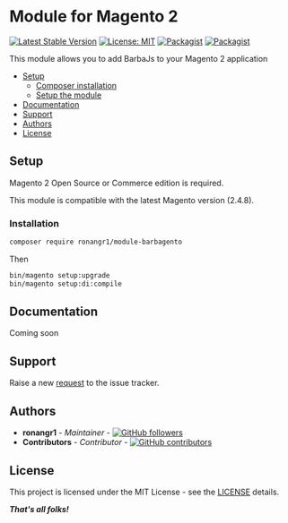 # Module for Magento 2

[![Latest Stable Version](https://img.shields.io/packagist/v/ronangr1/module-barbagento.svg?style=flat-square)](https://packagist.org/packages/ronangr1/module-barbagento)
[![License: MIT](https://img.shields.io/github/license/ronangr1/m2-barbagento.svg?style=flat-square)](./LICENSE)
[![Packagist](https://img.shields.io/packagist/dt/ronangr1/module-barbagento.svg?style=flat-square)](https://packagist.org/packages/ronangr1/module-barbagento/stats)
[![Packagist](https://img.shields.io/packagist/dm/ronangr1/module-barbagento.svg?style=flat-square)](https://packagist.org/packages/ronangr1/module-barbagento/stats)

This module allows you to add BarbaJs to your Magento 2 application

- [Setup](#setup)
    - [Composer installation](#composer-installation)
    - [Setup the module](#setup-the-module)
- [Documentation](#documentation)
- [Support](#support)
- [Authors](#authors)
- [License](#license)

## Setup

Magento 2 Open Source or Commerce edition is required.

This module is compatible with the latest Magento version (2.4.8).

### Installation

```bash
composer require ronangr1/module-barbagento
```

Then

```bash
bin/magento setup:upgrade
bin/magento setup:di:compile
```

## Documentation

Coming soon

## Support

Raise a new [request](https://github.com/ronangr1/m2-barbagento/issues) to the issue tracker.

## Authors

- **ronangr1** - *Maintainer* - [![GitHub followers](https://img.shields.io/github/followers/ronangr1.svg?style=social)](https://github.com/ronangr1)
- **Contributors** - *Contributor* - [![GitHub contributors](https://img.shields.io/github/contributors/ronangr1/m2-barbagento.svg?style=flat-square)](https://github.com/ronangr1/m2-barbagento/graphs/contributors)

## License

This project is licensed under the MIT License - see the [LICENSE](./LICENSE) details.

***That's all folks!***
